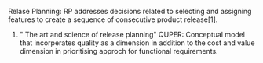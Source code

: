 Relase Planning: RP addresses decisions related to selecting and assigning features to create a sequence of consecutive product release[1].

1. " The art and science of release planning"
QUPER: Conceptual model that incorperates quality as a dimension in addition to the cost and value dimension in prioritising approch for functional requirements.
